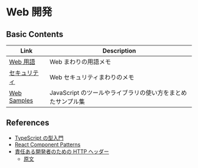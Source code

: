 # Web 開発

## Basic Contents

| Link                                                     | Description                                                 |
| -------------------------------------------------------- | ----------------------------------------------------------- |
| [Web 用語](terminology.md)                               | Web まわりの用語メモ                                        |
| [セキュリティ](security.md)                              | Web セキュリティまわりのメモ                                |
| [Web Samples](https://github.com/syunkitada/web-samples) | JavaScript のツールやライブラリの使い方をまとめたサンプル集 |

## References

- [TypeScript の型入門](https://qiita.com/uhyo/items/e2fdef2d3236b9bfe74a)
- [React Component Patterns](https://dev.to/alexi_be3/react-component-patterns-49ho)
- [責任ある開発者のための HTTP ヘッダー](https://yakst.com/ja/posts/5512)
  - [原文](https://www.twilio.com/blog/a-http-headers-for-the-responsible-developer)
